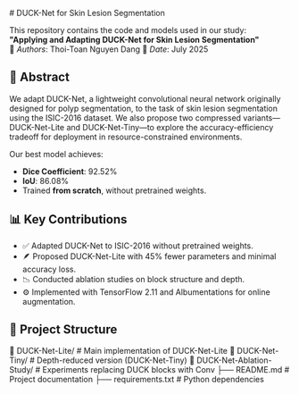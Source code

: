 \# DUCK-Net for Skin Lesion Segmentation

This repository contains the code and models used in our study:  
**"Applying and Adapting DUCK-Net for Skin Lesion Segmentation"**  
📄 *Authors*: Thoi-Toan Nguyen Dang
📅 *Date*: July 2025

## 📝 Abstract
We adapt DUCK-Net, a lightweight convolutional neural network originally designed for polyp segmentation, to the task of skin lesion segmentation using the ISIC-2016 dataset. We also propose two compressed variants—DUCK-Net-Lite and DUCK-Net-Tiny—to explore the accuracy-efficiency tradeoff for deployment in resource-constrained environments.

Our best model achieves:
- **Dice Coefficient**: 92.52%
- **IoU**: 86.08%
- Trained **from scratch**, without pretrained weights.

## 📊 Key Contributions
- ✅ Adapted DUCK-Net to ISIC-2016 without pretrained weights.
- 🪶 Proposed DUCK-Net-Lite with 45% fewer parameters and minimal accuracy loss.
- 📉 Conducted ablation studies on block structure and depth.
- ⚙️ Implemented with TensorFlow 2.11 and Albumentations for online augmentation.



## 📂 Project Structure
📁 DUCK-Net-Lite/             # Main implementation of DUCK-Net-Lite
📁 DUCK-Net-Tiny/             # Depth-reduced version (DUCK-Net-Tiny)
📁 DUCK-Net-Ablation-Study/   # Experiments replacing DUCK blocks with Conv
├── README.md                 # Project documentation
├── requirements.txt          # Python dependencies


